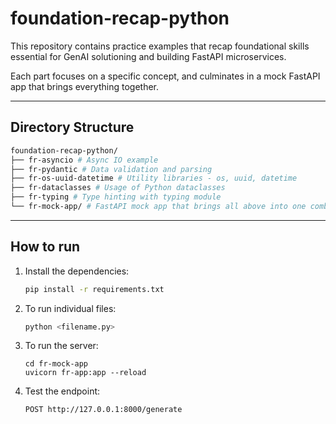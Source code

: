 # foundation-recap-python

This repository contains practice examples that recap foundational skills essential for GenAI solutioning and building FastAPI microservices.

Each part focuses on a specific concept, and culminates in a mock FastAPI app that brings everything together.

---

## Directory Structure
```bash
foundation-recap-python/
├── fr-asyncio # Async IO example
├── fr-pydantic # Data validation and parsing
├── fr-os-uuid-datetime # Utility libraries - os, uuid, datetime
├── fr-dataclasses # Usage of Python dataclasses
├── fr-typing # Type hinting with typing module
└── fr-mock-app/ # FastAPI mock app that brings all above into one combined example
```

---

## How to run
1. Install the dependencies:
    ```bash
    pip install -r requirements.txt
    ```

2. To run individual files:
    ```bash
    python <filename.py>
    ```

3. To run the server:
    ```
    cd fr-mock-app
    uvicorn fr-app:app --reload
    ```
4. Test the endpoint:
    ```http
    POST http://127.0.0.1:8000/generate
    ```